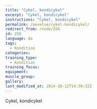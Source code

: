 ```yaml
---
title: "Cykel, kondicykel"
excerpt: "Cykel, kondicykel"
instructions: "Cykel, kondicykel"
permalink: /oevelse/cykel-kondicykel/
redirect_from: /node/256
id: 256
language: da
tags:
  - Kondition
categories:
training_type: 
  - Kondition
training_focus: 
equipment:
muscle_group:
gallery:
last_modified_at: 2014-10-12T14:39:32Z
---
```


Cykel, kondicykel
